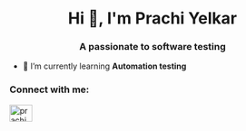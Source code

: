 <h1 align="center">Hi 👋, I'm Prachi Yelkar</h1>
<h3 align="center">A passionate to software testing</h3>

- 🌱 I’m currently learning **Automation testing**

<h3 align="left">Connect with me:</h3>
<p align="left">
<a href="https://linkedin.com/in/prachi yelkar" target="blank"><img align="center" src="https://raw.githubusercontent.com/rahuldkjain/github-profile-readme-generator/master/src/images/icons/Social/linked-in-alt.svg" alt="prachi yelkar" height="30" width="40" /></a>
</p>
